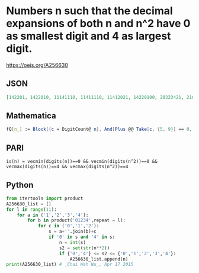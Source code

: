 # Numbers n such that the decimal expansions of both n and n^2 have 0 as smallest digit and 4 as largest digit\.
https://oeis.org/A256630
## JSON
```JSON
[142201, 1422010, 11141110, 11411110, 11412021, 14220100, 20323421, 21024111, 101203421, 110141011, 110142201, 111411100, 114111100, 114120210, 120013421, 141433102, 142201000, 203234210, 210241110, 1012034210, 1101410011, 1101410110, 1101422010, 1114111000]
```
## Mathematica
```Mathematica
fQ[n_] := Block[{c = DigitCount@ n}, And[Plus @@ Take[c, {5, 9}] == 0, c[[4]] > 0, c[[10]] > 0]]; Select[Range@ 10000000, fQ@ # && fQ[#^2] &] (* _Michael De Vlieger_, Apr 12 2015 *)
```
## PARI
```PARI
is(n) = vecmin(digits(n))==0 && vecmin(digits(n^2))==0 && vecmax(digits(n))==4 && vecmax(digits(n^2))==4
```
## Python
```Python
from itertools import product
A256630_list = []
for l in range(11):
    for a in ('1','2','3','4'):
        for b in product('01234',repeat = l):
            for c in ('0','1','2'):
                s = a+''.join(b)+c
                if '0' in s and '4' in s:
                    n = int(s)
                    s2 = set(str(n**2))
                    if {'0','4'} <= s2 <= {'0','1','2','3','4'}:
                        A256630_list.append(n)
print(A256630_list) # _Chai Wah Wu_, Apr 17 2015
```
